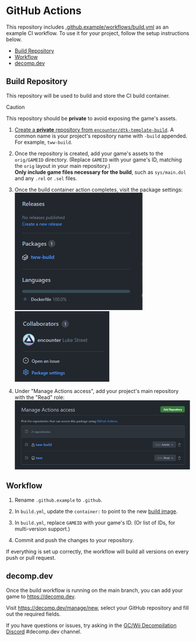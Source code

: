 # GitHub Actions

This repository includes [.github.example/workflows/build.yml](/.github.example/workflows/build.yml) as an example CI workflow. To use it for your project, follow the setup instructions below.

- [Build Repository](#build-repository)
- [Workflow](#workflow)
- [decomp.dev](#decompdev)

## Build Repository

This repository will be used to build and store the CI build container.

> [!CAUTION]
> This repository should be **private** to avoid exposing the game's assets.

1. [Create a **private** repository from `encounter/dtk-template-build`](https://github.com/new?template_name=dtk-template-build&template_owner=encounter). A common name is your project's repository name with `-build` appended. For example, `tww-build`.

2. Once the repository is created, add your game's assets to the `orig/GAMEID` directory. (Replace `GAMEID` with your game's ID, matching the `orig` layout in your main repository.)  
    **Only include game files necessary for the build**, such as `sys/main.dol` and any `.rel` or `.sel` files.

3. Once the build container action completes, visit the package settings:  
    ![GitHub repository packages](images/github_build_repo_packages.png)  
    ![GitHub package settings](images/github_package_settings.png)

4. Under "Manage Actions access", add your project's main repository with the "Read" role:  
    ![GitHub package Actions access](images/github_package_settings_access.png)

## Workflow

1. Rename `.github.example` to `.github`.

2. In `build.yml`, update the `container:` to point to the new [build image](#build-repository).

3. In `build.yml`, replace `GAMEID` with your game's ID. (Or list of IDs, for multi-version support.)

4. Commit and push the changes to your repository.

If everything is set up correctly, the workflow will build all versions on every push or pull request.

## decomp.dev

Once the build workflow is running on the main branch, you can add your game to <https://decomp.dev>.

Visit <https://decomp.dev/manage/new>, select your GitHub repository and fill out the required fields.

If you have questions or issues, try asking in the [GC/Wii Decompilation Discord](https://discord.gg/hKx3FJJgrV) #decomp.dev channel.

